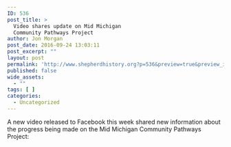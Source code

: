 ```yaml
---
ID: 536
post_title: >
  Video shares update on Mid Michigan
  Community Pathways Project
author: Jon Morgan
post_date: 2016-09-24 13:03:11
post_excerpt: ""
layout: post
permalink: 'http://www.shepherdhistory.org?p=536&preview=true&preview_id=536'
published: false
wide_assets:
  - ""
tags: [ ]
categories:
  - Uncategorized
---
```

A new video released to Facebook this week shared new information about the progress being made on the Mid Michigan Community Pathways Project:

&nbsp;